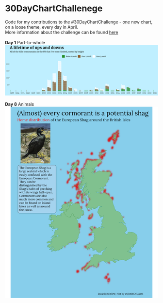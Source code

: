 # 30DayChartChallenege
Code for my contributions to the #30DayChartChallenge - one new chart, on a loose theme, every day in April. <br>More information about the challenge can be found [here](https://github.com/Z3tt/30DayChartChallenge_Collection2021)
<br><br>
**Day 1** Part-to-whole<br>
![Mountains](https://github.com/VictimOfMaths/30DayChartChallenege/blob/main/1Mountains.png)<br><br>
**Day 8** Animals<br>
![Animals](https://github.com/VictimOfMaths/30DayChartChallenege/blob/main/8Animals.png)<br><br>
